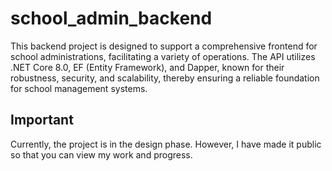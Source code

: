 # school_admin_backend
This backend project is designed to support a comprehensive frontend for school administrations, facilitating a variety of operations. The API utilizes .NET Core 8.0, EF (Entity Framework), and Dapper, known for their robustness, security, and scalability, thereby ensuring a reliable foundation for school management systems.

## Important
Currently, the project is in the design phase. However, I have made it public so that you can view my work and progress.
